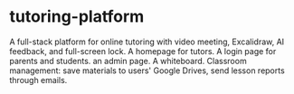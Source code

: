 # tutoring-platform
A full-stack platform for online tutoring with video meeting, Excalidraw, AI feedback, and full-screen lock. A homepage for tutors. A login page for parents and students. an admin page. A whiteboard. Classroom management: save materials to users' Google Drives, send lesson reports through emails.
